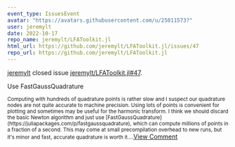 ```yaml
---
event_type: IssuesEvent
avatar: "https://avatars.githubusercontent.com/u/25011573?"
user: jeremylt
date: 2022-10-17
repo_name: jeremylt/LFAToolkit.jl
html_url: https://github.com/jeremylt/LFAToolkit.jl/issues/47
repo_url: https://github.com/jeremylt/LFAToolkit.jl
---
```


<a href='https://github.com/jeremylt' target='_blank'>jeremylt</a> closed issue <a href='https://github.com/jeremylt/LFAToolkit.jl/issues/47' target='_blank'>jeremylt/LFAToolkit.jl#47</a>.

<p>Use FastGaussQuadrature</p><small>Computing with hundreds of quadrature points is rather slow and I suspect our quadrature nodes are not quite accurate to machine precision. Using lots of points is convenient for plotting and sometimes may be useful for the harmonic transform. I think we should discard the basic Newton algorithm and just use [FastGaussQuadrature](https://juliapackages.com/p/fastgaussquadrature), which can compute millions of points in a fraction of a second. This may come at small precompilation overhead to new runs, but it's minor and fast, accurate quadrature is worth it....</small><a href='https://github.com/jeremylt/LFAToolkit.jl/issues/47' target='_blank'>View Comment</a>